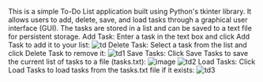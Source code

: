 This is a simple To-Do List application built using Python's tkinter library. It allows users to add, delete, save, and load tasks through a graphical user interface (GUI). The tasks are stored in a list and can be saved to a text file for persistent storage.
Add Task: Enter a task in the text box and click Add Task to add it to your list:
![td](https://github.com/user-attachments/assets/4bee9f74-d001-468d-be24-29ee130a1ffb)
Delete Task: Select a task from the list and click Delete Task to remove it:
![td1](https://github.com/user-attachments/assets/db4690f0-bdfc-4e5e-9b9b-f557fc472d25)
Save Tasks: Click Save Tasks to save the current list of tasks to a file (tasks.txt):
![image](https://github.com/user-attachments/assets/5cc25f07-2cc8-4065-a23b-b1a5c1fcd585)
![td2](https://github.com/user-attachments/assets/129efbb8-91f0-4ea9-9b4c-4eda1b19e01f)
Load Tasks: Click Load Tasks to load tasks from the tasks.txt file if it exists:
![td3](https://github.com/user-attachments/assets/d53a7d1d-6e3a-43d5-9703-cba2e0eb30da)
